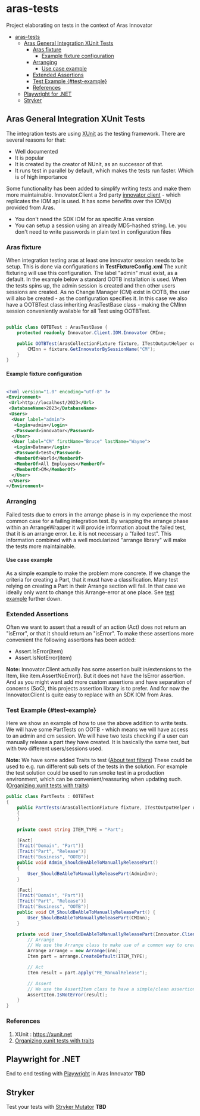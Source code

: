 # aras-tests

Project elaborating on tests in the context of Aras Innovator

- [aras-tests](#aras-tests)
  - [Aras General Integration XUnit Tests](#aras-general-integration-xunit-tests)
    - [Aras fixture](#aras-fixture)
      - [Example fixture configuration](#example-fixture-configuration)
    - [Arranging](#arranging)
      - [Use case example](#use-case-example)
    - [Extended Assertions](#extended-assertions)
    - [Test Example {#test-example}](#test-example-test-example)
    - [References](#references)
  - [Playwright for .NET](#playwright-for-net)
  - [Stryker](#stryker)


## Aras General Integration XUnit Tests

The integration tests are using [XUnit](https://xunit.net) as the testing framework. There are several reasons for that:

- Well documented
- It is popular
- It is created by the creator of NUnit, as an successor of that.
- It runs test in parallel by default, which makes the tests run faster. Which is of high importance

Some functionality has been added to simplify writing tests and make them more maintainable.
Innovator.Client a 3rd party [innovator client](https://github.com/erdomke/Innovator.Client) - which replicates the IOM api is used. It has some benefits over the IOM(s) provided from Aras.

- You don't need the SDK IOM for as specific Aras version
- You can setup a session using an already MD5-hashed string. I.e. you don't need to write passwords in plain text in configuration files

### Aras fixture

When integration testing aras at least one innovator session needs to be setup. This is done via configurations in **TestFixtureConfig.xml**
The xunit fixturing will use this configuration. The label "admin" must exist, as a default. In the example below a standard OOTB installation is used.
When the tests spins up, the admin session is created and then other users sessions are created. As no Change Manager (CM) exist in OOTB, the user will also be created - as the configuration specifies it.
In this case we also have a OOTBTest class inheriting ArasTestBase class - making the CMInn session conveniently available for all Test using OOTBTest.

``` csharp

public class OOTBTest : ArasTestBase {
    protected readonly Innovator.Client.IOM.Innovator CMInn;

    public OOTBTest(ArasCollectionFixture fixture, ITestOutputHelper output) : base(fixture, output) {
        CMInn = fixture.GetInnovatorBySessionName("CM");
    }
}
```

#### Example fixture configuration

``` xml

<?xml version="1.0" encoding="utf-8" ?>
<Environment>
 <Url>http://localhost/2023</Url>
 <DatabaseName>2023</DatabaseName>
 <Users>
  <User label="admin">
   <Login>admin</Login>
   <Password>innovator</Password>
  </User>
  <User label="CM" firstName="Bruce" lastName="Wayne">
   <Login>Batman</Login>
   <Password>test</Password>
   <MemberOf>World</MemberOf>
   <MemberOf>All Employees</MemberOf>
   <MemberOf>CM</MemberOf>
  </User>
 </Users>
</Environment>

```

### Arranging

Failed tests due to errors in the arrange phase is in my experience the most common case for a failing integration test. By wrapping the arrange phase within an ArrangeWrapper it will provide information about the failed test, that it is an arrange error. I.e. it is not necessary a "failed test". This information combined with a well modularized "arrange library" will make the tests more maintainable.

#### Use case example

As a simple example to make the problem more concrete. If we change the criteria for creating a Part, that it must have a classification. Many test relying on creating a Part in their Arrange section will fail. In that case we ideally only want to change this Arrange-error at one place. See [test example](#test-example) further down.

### Extended Assertions

Often we want to assert that a result of an action (Act) does not return an "isError", or that it should return an "isError". 
To make these assertions more convenient the following assertions has been added:

- Assert.IsError(item)
- Assert.IsNotError(item)

**Note:** Innovator.Client actually has some assertion built in/extensions to the Item, like item.AssertNoError(). But it does not have the IsError assertion. And as you might want add more custom assertions and have separation of concerns (SoC), this projects assertion library is to prefer. And for now the Innovator.Client is quite easy to replace with an SDK IOM from Aras.

### Test Example {#test-example}

Here we show an example of how to use the above addition to write tests.
We will have some PartTests on OOTB - which means we will have access to an admin and cm session.
We will have two tests checking if a user can manually release a part they have created.
It is basically the same test, but with two different users/sessions used.

**Note:** We have some added Traits to test ([About test filters](https://github.com/Microsoft/vstest-docs/blob/main/docs/filter.md))
These could be used to e.g. run different sub sets of the tests in the solution.
For example the test solution could be used to run smoke test in a production environment, which can be convenient/reassuring when updating such.
([Organizing xunit tests with traits](https://www.brendanconnolly.net/organizing-tests-with-xunit-traits/))

``` csharp
public class PartTests : OOTBTest
{
    public PartTests(ArasCollectionFixture fixture, ITestOutputHelper output) : base(fixture, output)
    {
    }

    private const string ITEM_TYPE = "Part";

    [Fact]
    [Trait("Domain", "Part")]
    [Trait("Part", "Release")]
    [Trait("Business", "OOTB")]
    public void Admin_ShouldBeAbleToManuallyReleasePart()
    {
        User_ShouldBeAbleToManuallyReleasePart(AdminInn);
    }

    [Fact]
    [Trait("Domain", "Part")]
    [Trait("Part", "Release")]
    [Trait("Business", "OOTB")]
    public void CM_ShouldBeAbleToManuallyReleasePart() {
        User_ShouldBeAbleToManuallyReleasePart(CMInn);
    }

    private void User_ShouldBeAbleToManuallyReleasePart(Innovator.Client.IOM.Innovator inn) {
        // Arrange
        // We use the Arrange class to make use of a common way to create a default item of specified item type
        Arrange arrange = new Arrange(inn);
        Item part = arrange.CreateDefault(ITEM_TYPE);

        // Act
        Item result = part.apply("PE_ManualRelease");

        // Assert
        // We use the AssertItem class to have a simple/clean assertion
        AssertItem.IsNotError(result);
    }
}

```

### References

1. XUnit : <https://xunit.net>
2. [Organizing xunit tests with traits](https://www.brendanconnolly.net/organizing-tests-with-xunit-traits/)

## Playwright for .NET

End to end testing with [Playwright](https://playwright.dev/dotnet/) in Aras Innovator
**TBD**

## Stryker

Test your tests with [Stryker Mutator](https://stryker-mutator.io)
**TBD**
